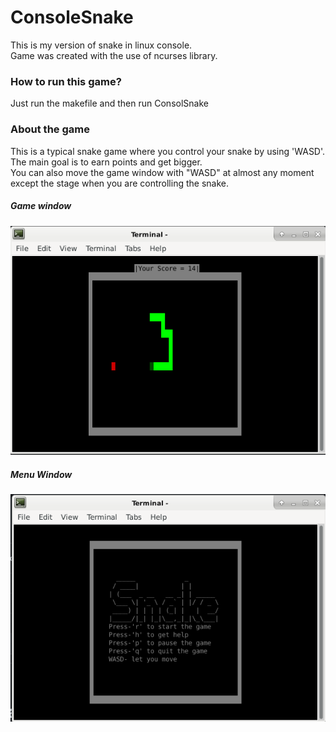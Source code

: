 # ConsoleSnake
This is my version of snake in linux console.<br>
Game was created with the use of ncurses library.
### How to run this game?
Just run the makefile and then run ConsolSnake
### About the game
This is a typical snake game where you control your snake by using 'WASD'.<br>
The main goal is to earn points and get bigger.<br>
You can also move the game window with "WASD" at almost any moment except the stage when you are controlling the snake.
##### Game window
![](photosToReadme/duringGameWindow.png)
##### Menu Window
![](photosToReadme/beforeGameWindow.png)<br>
